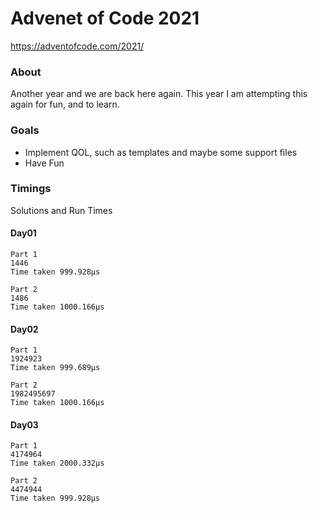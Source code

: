 # Advenet of Code 2021
https://adventofcode.com/2021/

### About
Another year and we are back here again. This year I am attempting this again for fun,
and to learn. 


### Goals
- Implement QOL, such as templates and maybe some support files
- Have Fun

### Timings 
Solutions and Run Times
#### Day01
    Part 1
    1446
    Time taken 999.928μs
    
    Part 2
    1486
    Time taken 1000.166μs
    
#### Day02
    Part 1
    1924923
    Time taken 999.689μs
    
    Part 2
    1982495697
    Time taken 1000.166μs
    
#### Day03
    Part 1
    4174964
    Time taken 2000.332μs

    Part 2
    4474944
    Time taken 999.928μs
   
